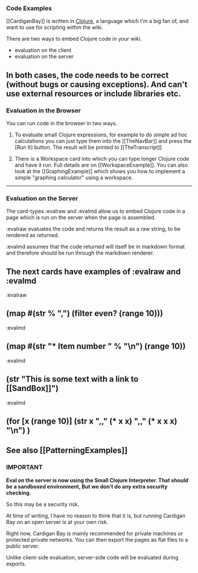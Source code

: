 ### Code Examples

[[CardiganBay]] is written in [Clojure](https://clojure.org/), a language which I'm a big fan of, and want to use for scripting within the wiki.

There are two ways to embed Clojure code in your wiki.

* evaluation on the client
* evaluation on the server

In both cases, the code needs to be correct (without bugs or causing exceptions). And can't use external resources or include libraries etc.
----
### Evaluation in the Browser

You can run code in the browser in two ways.

1) To evaluate small Clojure expressions, for example to do simple ad hoc calculations you can just type them into the [[TheNavBar]] and press the [Run It] button. The result will be printed to [[TheTranscript]] 

2) There is a Workspace card into which you can type longer Clojure code and have it run. Full details are on  [[WorkspaceExample]]. You can also look at the  [[GraphingExample]] which shows you how to implement a simple "graphing calculator" using a workspace.
----
### Evaluation on the Server

The card-types :evalraw and :evalmd allow us to embed Clojure code in a page which is run on the server when the page is assembled.

:evalraw evaluates the code and returns the result as a raw string, to be rendered as returned. 

:evalmd assumes that the code returned will itself be in markdown format and therefore should be run through the markdown renderer.

The next cards have examples of :evalraw and :evalmd
----
:evalraw

(map 
  #(str % ",") 
  (filter even? (range 10)))
----
:evalmd

(map #(str "* Item number **" % "**\n") (range 10))
----
:evalmd

(str "This is some text with a link to [[SandBox]]")
----
:evalmd

(for [x (range 10)] 
   (str x ",," (* x x) ",," (* x x x) "\n")
)
----
See also [[PatterningExamples]]
----

### IMPORTANT

**Eval on the server is now using the Small Clojure Interpreter. That *should be* a sandboxed environment, But we don't do any extra security checking**.

So this may be a security risk. 

At time of writing, I have no reason to think that it is, but running Cardigan Bay on an open server is at your own risk.

Right now, Cardigan Bay is mainly recommended for private machines or protected private networks. You can then export the pages as flat files to a public server.

Unlike client-side evaluation, server-side code will be evaluated during exports.